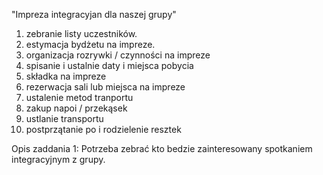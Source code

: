 
"Impreza integracyjan dla naszej grupy"

1. zebranie listy uczestników.       
2. estymacja bydżetu na impreze.
3. organizacja rozrywki / czynności na impreze
4. spisanie i ustalnie daty i miejsca pobycia
5. składka na impreze
6. rezerwacja sali lub miejsca na impreze
7. ustalenie metod tranportu
8. zakup napoi / przekąsek 
9. ustlanie transportu
10. postprzątanie po i rodzielenie resztek
   
Opis zaddania 1:
   Potrzeba zebrać kto bedzie zainteresowany spotkaniem integracyjnym z grupy.
   
